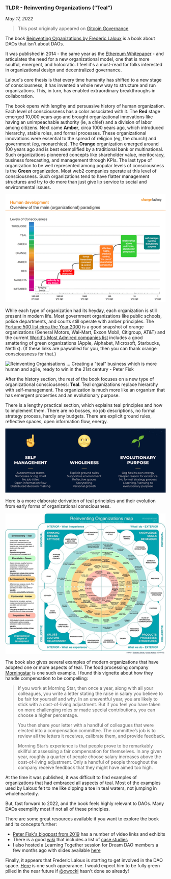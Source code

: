 ### TLDR - Reinventing Organizations (“Teal”)
  
*May 17, 2022*

> This post originally appeared on [Gitcoin Governance](https://gov.gitcoin.co/t/tldr-reinventing-organizations-teal/10638)

The book [Reinventing Organizations by Frederic Laloux](https://www.reinventingorganizations.com/pay-what-feels-right.html) is a book about DAOs that isn't about DAOs.

It was published in 2014 - the same year as the [Ethereum Whitepaper](https://ethereum.org/669c9e2e2027310b6b3cdce6e1c52962/Ethereum_Whitepaper_-_Buterin_2014.pdf) - and articulates the need for a new organizational model, one that is more soulful, emergent, and holocratic. I feel it's a must-read for folks interested in organizational design and decentralized governance.

Laloux's core thesis is that every time humanity has shifted to a new stage of consciousness, it has invented a whole new way to structure and run organizations. This, in turn, has enabled extraordinary breakthroughs in collaboration.

The book opens with lengthy and persuasive history of human organization. Each level of consciousness has a color associated with it. The **Red** stage emerged 10,000 years ago and brought organizational innovations like having an unimpeachable authority (ie, a chief) and a division of labor among citizens. Next came **Amber**, circa 1000 years ago, which introduced hierarchy, stable roles, and formal processes. These organizational innovations were essential to the spread of religion (eg, the church) and government (eg, monarchies). The **Orange** organization emerged around 100 years ago and is best exemplified by a traditional bank or multinational. Such organizations pioneered concepts like shareholder value, meritocracy, business forecasting, and management through KPIs. The last type of organization to be well represented among popular levels of consciousness is the **Green** organization. Most web2 companies operate at this level of consciousness. Such organizations tend to have flatter management structures and try to do more than just give lip service to social and environmental issues.

![](../assets/img/teal_humandev.png)

While each type of organization had its heyday, each organization is still present in modern life. Most government organizations like public schools, police departments, and courts still operate with amber principles. The [Fortune 500 list circa the Year 2000](https://fortune.com/fortune500/2000/) is a good snapshot of orange organizations (General Motors, Wal-Mart, Exxon Mobil, Citigroup, AT&T) and the current [World's Most Admired companies list](https://fortune.com/worlds-most-admired-companies/) includes a good smattering of green organizations (Apple, Alphabet, Microsoft, Starbucks, Netflix). (If these links are paywalled for you, then you can thank orange consciousness for that.)

![Reinventing Organisations ... Creating a "teal" business which is more human and agile, ready to win in the 21st century - Peter Fisk](https://www.peterfisk.com/wp-content/uploads/2018/04/managamenet-paradigms-to-teal.gif)

After the history section, the rest of the book focuses on a new type of organizational consciousness: **Teal**. Teal organizations replace hierarchy with self-management. The organization is much more like an organism that has emergent properties and an evolutionary purpose. 

There is a lengthy practical section, which explains teal principles and how to implement them. There are no bosses, no job descriptions, no formal strategy process, hardly any budgets. There are explicit ground rules, reflective spaces, open information flow, energy. 

![](../assets/img/teal_slide.png)

Here is a more elaborate derivation of teal principles and their evolution from early forms of organizational consciousness.

![](../assets/img/teal_org_map.jpeg)

The book also gives several examples of modern organizations that have adopted one or more aspects of teal. The food processing company [Morningstar](https://www.morningstarco.com/) is one such example. I found this vignette about how they handle compensation to be compelling:

> If you work at Morning Star, then once a year, along with all your colleagues, you write a letter stating the raise in salary you believe to be fair for yourself and why. In an uneventful year, you are likely to stick with a cost-of-living adjustment. But if you feel you have taken on more challenging roles or made special contributions, you can choose a higher percentage.
> 
> You then share your letter with a handful of colleagues that were elected into a compensation committee. The committee’s job is to review all the letters it receives, calibrate them, and provide feedback.
> 
> Morning Star’s experience is that people prove to be remarkably skillful at assessing a fair compensation for themselves. In any given year, roughly a quarter of people choose salary increases above the cost-of-living adjustment. Only a handful of people throughout the company receive feedback that they might have aimed too high.

At the time it was published, it was difficult to find examples of organizations that had embraced all aspects of teal. Most of the examples used by Laloux felt to me like dipping a toe in teal waters, not jumping in wholeheartedly. 

But, fast forward to 2022, and the book feels highly relevant to DAOs. Many DAOs exemplify most if not all of these principles.

There are some great resources available if you want to explore the book and its concepts further:
- [Peter Fisk's blogpost from 2019](https://www.peterfisk.com/2019/10/reinventing-organisations-frederic-lalouxs-transformation-from-corporate-hierarchies-to-living-organisms/) has a number of video links and exhibits
- There is a good [wiki](https://reinventingorganizationswiki.com/en/) that includes a list of [case studies](https://reinventingorganizationswiki.com/en/cases/)
- I also hosted a Learning Together session for Dream DAO members a few months ago with slides available [here]((https://docs.google.com/presentation/d/1ACu9D9P9R9JO832UF1JSe6vK7kOypPhD5Tx0qgcDz38/edit?usp=sharing))

Finally, it appears that Frederic Laloux is starting to get involved in the DAO space. [Here](https://soundcloud.com/allforclimate/the-week-reinventing-climate-movements-how-can-we-dao-it) is one such appearance. I would expect him to be fully green pilled in the near future if [@owocki](https://gov.gitcoin.co/u/owocki) hasn't done so already!